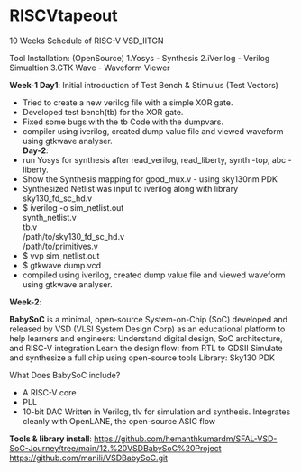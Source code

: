 # RISCVtapeout
10 Weeks Schedule of RISC-V VSD_IITGN

Tool Installation: (OpenSource) 
1.Yosys  - Synthesis 
2.iVerilog - Verilog Simualtion
3.GTK Wave - Waveform Viewer

**Week-1 Day1**: 
Initial introduction of Test Bench & Stimulus (Test Vectors)
- Tried to create a new verilog file with a simple XOR gate.
- Developed test bench(tb) for the XOR gate.
- Fixed some bugs with the tb Code with the dumpvars.
- compiler using iverilog, created dump value file and viewed waveform using gtkwave analyser.  
**Day-2**:
- run Yosys for synthesis after read_verilog, read_liberty, synth -top, abc -liberty.
- Show the Synthesis mapping for good_mux.v - using sky130nm PDK
- Synthesized Netlist was input to iverilog along with library sky130_fd_sc_hd.v
- $ iverilog -o sim_netlist.out \
  synth_netlist.v \
  tb.v \
  /path/to/sky130_fd_sc_hd.v \
  /path/to/primitives.v
- $ vvp sim_netlist.out
- $ gtkwave dump.vcd
- compiled using iverilog, created dump value file and viewed waveform using gtkwave analyser.

**Week-2**:

**BabySoC** is a minimal, open-source System-on-Chip (SoC) developed and released by VSD (VLSI System Design Corp) as an educational platform to help learners and engineers:
Understand digital design, SoC architecture, and RISC-V integration
Learn the design flow: from RTL to GDSII
Simulate and synthesize a full chip using open-source tools
Library: Sky130 PDK

What Does BabySoC include?
- A RISC-V core
- PLL
- 10-bit DAC
Written in Verilog, tlv for simulation and synthesis.
Integrates cleanly with OpenLANE, the open-source ASIC flow

**Tools & library install**:
https://github.com/hemanthkumardm/SFAL-VSD-SoC-Journey/tree/main/12.%20VSDBabySoC%20Project
https://github.com/manili/VSDBabySoC.git
